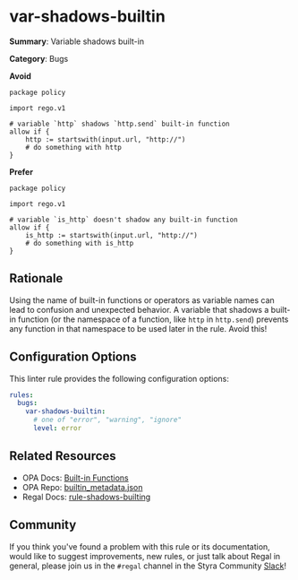 # var-shadows-builtin

**Summary**: Variable shadows built-in

**Category**: Bugs

**Avoid**
```rego
package policy

import rego.v1

# variable `http` shadows `http.send` built-in function
allow if {
    http := startswith(input.url, "http://")
    # do something with http
}
```

**Prefer**
```rego
package policy

import rego.v1

# variable `is_http` doesn't shadow any built-in function
allow if {
    is_http := startswith(input.url, "http://")
    # do something with is_http
}
```

## Rationale

Using the name of built-in functions or operators as variable names can lead to confusion and unexpected behavior.
A variable that shadows a built-in function (or the namespace of a function, like `http` in `http.send`) prevents any
function in that namespace to be used later in the rule. Avoid this!

## Configuration Options

This linter rule provides the following configuration options:

```yaml
rules:
  bugs:
    var-shadows-builtin:
      # one of "error", "warning", "ignore"
      level: error
```

## Related Resources

- OPA Docs: [Built-in Functions](https://www.openpolicyagent.org/docs/latest/policy-reference/#built-in-functions)
- OPA Repo: [builtin_metadata.json](https://github.com/open-policy-agent/opa/blob/main/builtin_metadata.json)
- Regal Docs: [rule-shadows-builting](https://docs.styra.com/regal/rules/bugs/rule-shadows-builtin)

## Community

If you think you've found a problem with this rule or its documentation, would like to suggest improvements, new rules,
or just talk about Regal in general, please join us in the `#regal` channel in the Styra Community
[Slack](https://communityinviter.com/apps/styracommunity/signup)!
